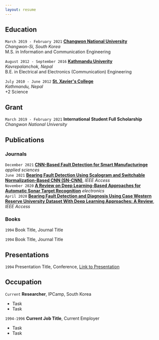 ```yaml
---
layout: resume
---
```

<!-- #Currently

#Current Position Description -->

## Education

`March 2019 - February 2021`
[__Changwon National University__](https://www.changwon.ac.kr/eng)<br/>_Changwon-Si, South Korea_
<br/>M.S. in Information and Communication Engineering

`August 2012 - September 2016`
[__Kathmandu Univerity__](https://ku.edu.np/) <br/>_Kavrepalanchok, Nepal_
<br/>B.E. in Electrical and Electronics (Communication) Engineering

`July 2010 - June 2012`
[__St. Xavier's College__](https://sxc.edu.np/) <br/>_Kathmandu, Nepal_
<br/>+2 Science

## Grant
 `March 2019 - February 2021`
__International Student Full Scholarship__ <br/>_Changwon National University_ 

## Publications

<!-- A list is also available [online](https://scholar.google.co.uk/citations?user=LTOTl0YAAAAJ) -->

### Journals

`December 2021`
[**CNN-Based Fault Detection for Smart Manufacturinge**](https://www.mdpi.com/2076-3417/11/24/11732/htm) _applied sciences_ <br/>
`June 2021`
[**Bearing Fault Detection Using Scalogram and Switchable Normalization-Based CNN (SN-CNN)**](https://ieeexplore.ieee.org/document/9456898), _IEEE Access_ <br/>
`November 2020`
[**A Review on Deep Learning-Based Approaches for Automatic Sonar Target Recognition**](https://www.mdpi.com/2079-9292/9/11/1972/htm) _electronics_ <br/>
`April 2020`
[**Bearing Fault Detection and Diagnosis Using Case Western Reserve University Dataset With Deep Learning Approaches: A Review**](https://ieeexplore.ieee.org/abstract/document/9078761), _IEEE Access_ <br/>


### Books

`1994`
Book Title, Journal Title

`1994`
Book Title, Journal Title


## Presentations

`1994`
Presentation Title, Conference, <a href="https://MyWebsite.tld/presentation1">Link to Presentation</a>


## Occupation

`Current`
__Researcher__, IPCamp, South Korea 

- Task
- Task

`1994-1996`
__Current Job Title__, Current Employer 

- Task
- Task

<!-- ### Footer

Last updated: May 2013 -->


